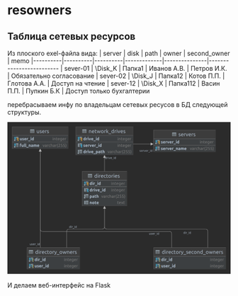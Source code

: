 # resowners
## Таблица сетевых ресурсов  
Из плоского exel-файла вида: 
| server   | disk     | path     | owner       | second_owner  | memo
|----------|----------|----------|-------------|---------------|-------------------------
| sever-01 | \\Disk_K | Папка1   | Иванов А.В. | Петров И.К.   | Обязательно согласование
| sever-02 | \\Disk_J | Папка12  | Котов П.П.  | Глотова А.А.  | Доступ на чтение
| sever-12 | \\Disk_X | Папка112 | Васин П.П.  | Пупкин Б.К    | Доступ только бухгалтерии

перебрасываем инфу по владельцам сетевых ресусов в БД следующей структуры.    

![Структура БД](https://github.com/petr0vsk/resowners/blob/main/owners.png)

И делаем веб-интерфейс на Flask
